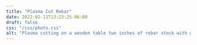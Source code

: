 ```yaml
---
title: "Plasma Cut Rebar"
date: 2022-02-11T13:23:25-06:00
draft: false
css: "/css/photo.css"
alt: "Plasma cutting on a wooden table two inches of rebar stock with welding hood down. Trailer in the background while sparks are flying downwards."
---
```

